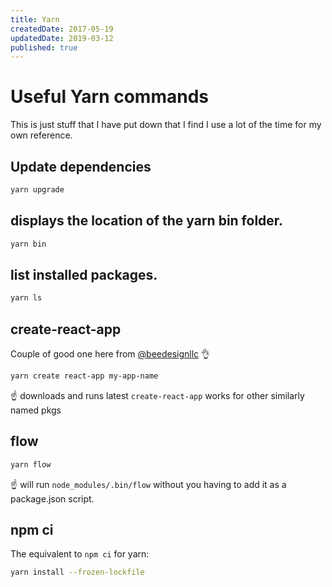 ```yaml
---
title: Yarn
createdDate: 2017-05-19
updatedDate: 2019-03-12
published: true
---
```


# Useful Yarn commands

This is just stuff that I have put down that I find I use a lot of the
time for my own reference.

## Update dependencies

```bash
yarn upgrade
```

## displays the location of the yarn bin folder.

```bash
yarn bin
```

## list installed packages.

```bash
yarn ls
```

## create-react-app

Couple of good one here from
[@beedesignllc](https://twitter.com/beedesignllc) 👌

```bash
yarn create react-app my-app-name
```

☝️ downloads and runs latest `create-react-app` works for other
similarly named pkgs

## flow

```bash
yarn flow
```

☝️ will run `node_modules/.bin/flow` without you having to add it as a
package.json script.

## npm ci

The equivalent to `npm ci` for yarn:

```bash
yarn install --frozen-lockfile
```
